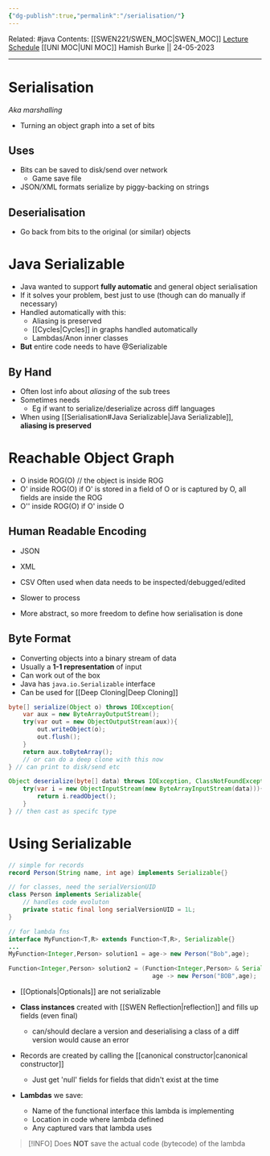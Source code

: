 ```yaml
---
{"dg-publish":true,"permalink":"/serialisation/"}
---
```


Related: #java 
Contents: [[SWEN221/SWEN_MOC\|SWEN_MOC]]
[Lecture Schedule](https://ecs.wgtn.ac.nz/Courses/SWEN221_2023T1/LectureSchedule)
[[UNI MOC\|UNI MOC]]
Hamish Burke || 24-05-2023
***

# Serialisation

*Aka marshalling*

- Turning an object graph into a set of bits

## Uses

- Bits can be saved to disk/send over network
	- Game save file
- JSON/XML formats serialize by piggy-backing on strings

## Deserialisation

- Go back from bits to the original (or similar) objects

# Java Serializable

- Java wanted to support **fully automatic** and general object serialisation
- If it solves your problem, best just to use (though can do manually if necessary)
- Handled automatically with this:
	- Aliasing is preserved
	- [[Cycles\|Cycles]] in graphs handled automatically
	- Lambdas/Anon inner classes
- **But** entire code needs to have @Serializable

## By Hand

- Often lost info about *aliasing* of the sub trees
- Sometimes needs
	- Eg if want to serialize/deserialize across diff languages
- When using [[Serialisation#Java Serializable\|Java Serializable]], **aliasing is preserved**

# Reachable Object Graph

- O inside ROG(O) // the object is inside ROG
- O' inside ROG(O) if O' is stored in a field of O or is captured by O, all fields are inside the ROG
- O'' inside ROG(O) if O' inside O

## Human Readable Encoding

- JSON
- XML
- CSV
Often used when data needs to be inspected/debugged/edited

- Slower to process
- More abstract, so more freedom to define how serialisation is done 

## Byte Format

- Converting objects into a binary stream of data
- Usually a **1-1 representation** of input
- Can work out of the box
- Java has `java.io.Serializable` interface
- Can be used for [[Deep Cloning\|Deep Cloning]]

```java
byte[] serialize(Object o) throws IOException{
	var aux = new ByteArrayOutputStream();
	try(var out = new ObjectOutputStream(aux)){
		out.writeObject(o);
		out.flush();
	}
	return aux.toByteArray();
	// or can do a deep clone with this now
} // can print to disk/send etc

Object deserialize(byte[] data) throws IOException, ClassNotFoundException{
	try(var i = new ObjectInputStream(new ByteArrayInputStream(data))){
		return i.readObject();
	}
} // then cast as specifc type
```

# Using Serializable

```java
// simple for records
record Person(String name, int age) implements Serializable{}

// for classes, need the serialVersionUID
class Person implements Serializable{
	// handles code evoluton
	private static final long serialVersionUID = 1L;
}

// for lambda fns
interface MyFunction<T,R> extends Function<T,R>, Serializable{}
...
MyFunction<Integer,Person> solution1 = age-> new Person("Bob",age);

Function<Integer,Person> solution2 = (Function<Integer,Person> & Serializable)
										age -> new Person("BOB",age);
```

- [[Optionals\|Optionals]] are not serializable
- **Class instances** created with [[SWEN Reflection\|reflection]] and fills up fields (even final)
	- can/should declare a version and deserialising a class of a diff version would cause an error
- Records are created by calling the [[canonical constructor\|canonical constructor]]
	- Just get 'null' fields for fields that didn't exist at the time

- **Lambdas** we save:
	- Name of the functional interface this lambda is implementing
	- Location in code where lambda defined
	- Any captured vars that lambda uses

> [!INFO]
> Does **NOT** save the actual code (bytecode) of the lambda